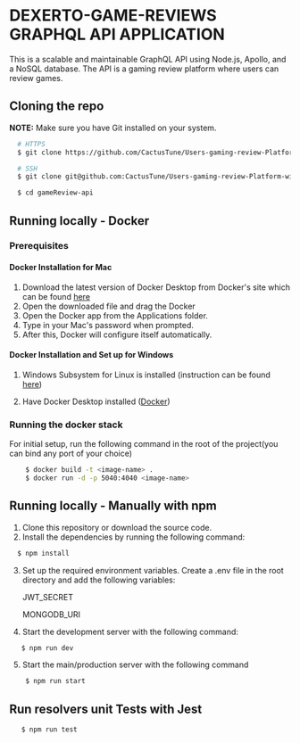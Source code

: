 # DEXERTO-GAME-REVIEWS GRAPHQL API APPLICATION

This is a scalable and maintainable GraphQL API using Node.js, Apollo, and a NoSQL database. The API is a gaming review platform where users can review games.

## Cloning the repo

**NOTE:** Make sure you have Git installed on your system.

```bash
  # HTTPS
  $ git clone https://github.com/CactusTune/Users-gaming-review-Platform-with-GraphhQL.git 

  # SSH
  $ git clone git@github.com:CactusTune/Users-gaming-review-Platform-with-GraphhQL.git

  $ cd gameReview-api
```

## Running locally - Docker

### Prerequisites

#### Docker Installation for Mac

1. Download the latest version of Docker Desktop from Docker's site which can be found 
   [here](https://docs.docker.com/desktop/install/mac-install/)
2. Open the downloaded file and drag the Docker
3. Open the Docker app from the Applications folder.
4. Type in your Mac's password when prompted.
5. After this, Docker will configure itself automatically.

#### Docker Installation and Set up for Windows

1. Windows Subsystem for Linux is installed (instruction can be found
   [here](https://docs.microsoft.com/en-us/windows/wsl/install))

2. Have Docker Desktop installed ([Docker](https://www.docker.com/products/docker-desktop))
 

### Running the docker stack

For initial setup, run the following command in the root of the project(you can bind any port of your choice)

```bash
    $ docker build -t <image-name> .
    $ docker run -d -p 5040:4040 <image-name>
```


## Running locally - Manually with npm 

1. Clone this repository or download the source code.
2. Install the dependencies by running the following command: 
  ```bash
    $ npm install
  ```
3. Set up the required environment variables. Create a .env file in the root directory and add the following variables:
   
   JWT_SECRET

   MONGODB_URI

4. Start the development server with the following command: 
 ```bash
    $ npm run dev
 ```

5. Start the main/production server with the following command
```bash
    $ npm run start
 ```

 ## Run resolvers unit Tests with Jest
 ```bash
    $ npm run test
 ```
